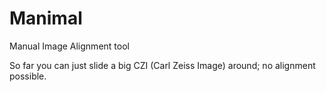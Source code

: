 # Manimal

Manual Image Alignment tool

So far you can just slide a big CZI (Carl Zeiss Image) around;
no alignment possible.
